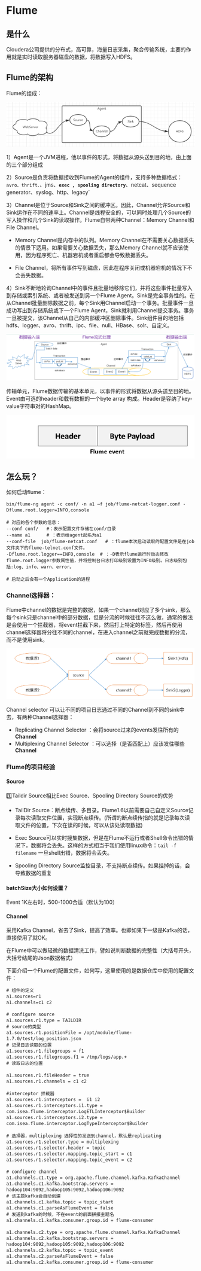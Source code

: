 # Flume

## 是什么

Cloudera公司提供的分布式，高可靠，海量日志采集，聚合传输系统，主要的作用就是实时读取服务器磁盘的数据，将数据写入HDFS。

## Flume的架构

Flume的组成：

![](img/flu/1.png)



1）Agent是一个JVM进程，他以事件的形式，将数据从源头送到目的地，由上面的三个部分组成

2）Source是负责将数据接收到Flume的Agent的组件，支持多种数据格式：`avro、thrift、`、jms、**`exec , spooling directory`**、netcat、sequence generator、syslog、http、legacy`

3）Channel是位于Source和Sink之间的缓冲区。因此，Channel允许Source和Sink运作在不同的速率上。Channel是线程安全的，可以同时处理几个Source的写入操作和几个Sink的读取操作。Flume自带两种Channel：Memory Channel和File Channel。

* Memory Channel是内存中的队列。Memory Channel在不需要关心数据丢失的情景下适用。如果需要关心数据丢失，那么Memory Channel就不应该使用，因为程序死亡、机器宕机或者重启都会导致数据丢失。

* File Channel，将所有事件写到磁盘，因此在程序关闭或机器宕机的情况下不会丢失数据。

4）Sink不断地轮询Channel中的事件且批量地移除它们，并将这些事件批量写入到存储或索引系统、或者被发送到另一个Flume Agent。Sink是完全事务性的。在从Channel批量删除数据之前，每个Sink用Channel启动一个事务。批量事件一旦成功写出到存储系统或下一个Flume Agent，Sink就利用Channel提交事务。事务一旦被提交，该Channel从自己的内部缓冲区删除事件。Sink组件目的地包括hdfs、logger、avro、thrift、ipc、file、null、HBase、solr、自定义。

![](img/flu/2.png)

传输单元，Flume数据传输的基本单元，以事件的形式将数据从源头送至目的地。  Event由可选的header和载有数据的一个byte array 构成。Header是容纳了key-value字符串对的HashMap。

![](img/flu/3.png)

## 怎么玩？

如何启动flume：

~~~shell
bin/flume-ng agent -c conf/ -n a1 –f job/flume-netcat-logger.conf -Dflume.root.logger=INFO,console

# 对应的各个参数的信息：
--conf conf/   #：表示配置文件存储在conf/目录
--name a1	   # ：表示给agent起名为a1
--conf-file  job/flume-netcat.conf   # ：flume本次启动读取的配置文件是在job文件夹下的flume-telnet.conf文件。
-Dflume.root.logger==INFO,console  # ：-D表示flume运行时动态修改flume.root.logger参数属性值，并将控制台日志打印级别设置为INFO级别。日志级别包括:log、info、warn、error。

# 启动之后会有一个Application的进程
~~~

### Channel选择器：

Flume中channel的数据是完整的数据，如果一个channel对应了多个sink，那么每个sink只是channel中的部分数据，但是分流的时候往往不这么做，通常的做法是会使用一个拦截器，将event拦截下来，然后打上特定的标签，然后再使用channel选择器将分往不同的channel，在进入channel之前就完成数据的分流，而不是使用sink。

![](img/flu/4.png)

Channel selector 可以让不同的项目日志通过不同的Channel到不同的sink中去，有两种Channel选择器：

* Replicating Channel Selector ：会将source过来的events发往所有的**Channel**
* Multiplexing Channel Selector ：可以选择（是否匹配上）应该发往哪些**Channel**

### Flume的项目经验

#### Source

:one:Taildir Source相比Exec Source、Spooling Directory Source的优势

* TailDir Source：断点续传、多目录。Flume1.6以前需要自己自定义Source记录每次读取文件位置，实现断点续传。(所谓的断点续传指的就是记录每次读取文件的位置，下次在读的时候，可以从该处读取数据)

* Exec Source可以实时搜集数据，但是在Flume不运行或者Shell命令出错的情况下，数据将会丢失。这样的方式相当于我们使用linux命令：`tail -f filename` 一旦shell出错，数据将会丢失。

* Spooling Directory Source监控目录，不支持断点续传。如果挂掉的话，会导致数据的重复

#### batchSize大小如何设置？

Event 1K左右时，500-1000合适（默认为100）

#### Channel

采用Kafka Channel，省去了Sink，提高了效率。也即如果下一级是Kafka的话，直接使用了就OK。

在Flume中可以做轻微的数据清洗工作，譬如说判断数据的完整性（大括号开头，大括号结尾的Json数据格式）

下面介绍一个Flume的配置文件，如何写，这里使用的是数据仓库中使用的配置文件：

~~~properties
# 组件的定义
a1.sources=r1
a1.channels=c1 c2

# configure source
a1.sources.r1.type = TAILDIR
# source的类型
a1.sources.r1.positionFile = /opt/module/flume-1.7.0/test/log_position.json
# 记录日志读取的位置
a1.sources.r1.filegroups = f1
a1.sources.r1.filegroups.f1 = /tmp/logs/app.+
# 读取日志的位置

a1.sources.r1.fileHeader = true
a1.sources.r1.channels = c1 c2

#interceptor 拦截器
a1.sources.r1.interceptors =  i1 i2
a1.sources.r1.interceptors.i1.type = com.isea.flume.interceptor.LogETLInterceptor$Builder
a1.sources.r1.interceptors.i2.type = com.isea.flume.interceptor.LogTypeInterceptor$Builder

# 选择器，multiplexing 选择性的发送到channel，默认是replicating
a1.sources.r1.selector.type = multiplexing
a1.sources.r1.selector.header = topic
a1.sources.r1.selector.mapping.topic_start = c1
a1.sources.r1.selector.mapping.topic_event = c2

# configure channel
a1.channels.c1.type = org.apache.flume.channel.kafka.KafkaChannel
a1.channels.c1.kafka.bootstrap.servers = hadoop104:9092,hadoop105:9092,hadoop106:9092
# 该主题kafka会自动创建
a1.channels.c1.kafka.topic = topic_start
a1.channels.c1.parseAsFlumeEvent = false
# 发送到kafka的时候，不在event的前面拼接主题名
a1.channels.c1.kafka.consumer.group.id = flume-consumer

a1.channels.c2.type = org.apache.flume.channel.kafka.KafkaChannel
a1.channels.c2.kafka.bootstrap.servers = hadoop104:9092,hadoop105:9092,hadoop106:9092
a1.channels.c2.kafka.topic = topic_event
a1.channels.c2.parseAsFlumeEvent = false
a1.channels.c2.kafka.consumer.group.id = flume-consumer
~~~

